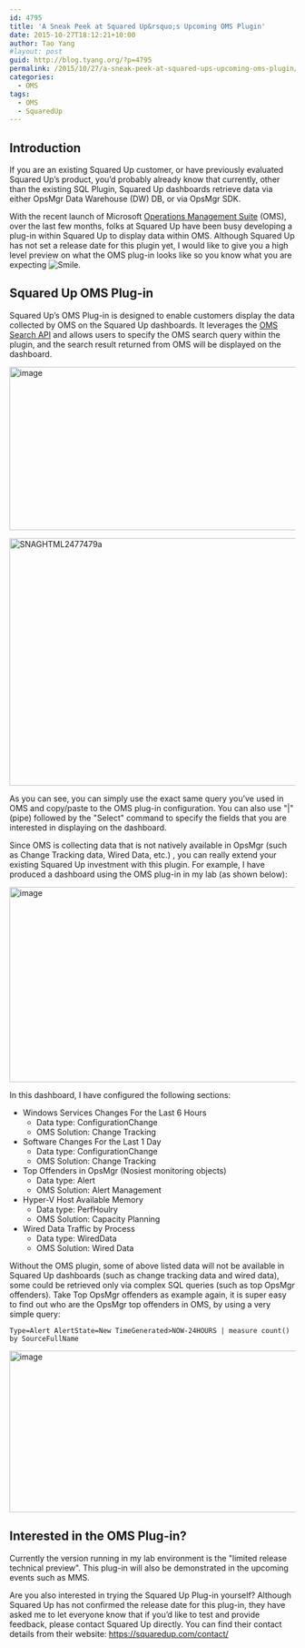 ```yaml
---
id: 4795
title: 'A Sneak Peek at Squared Up&rsquo;s Upcoming OMS Plugin'
date: 2015-10-27T18:12:21+10:00
author: Tao Yang
#layout: post
guid: http://blog.tyang.org/?p=4795
permalink: /2015/10/27/a-sneak-peek-at-squared-ups-upcoming-oms-plugin/
categories:
  - OMS
tags:
  - OMS
  - SquaredUp
---
```


## Introduction

If you are an existing Squared Up customer, or have previously evaluated Squared Up’s product, you’d probably already know that currently, other than the existing SQL Plugin, Squared Up dashboards retrieve data via either OpsMgr Data Warehouse (DW) DB, or via OpsMgr SDK.

With the recent launch of Microsoft <a href="http://www.microsoft.com/oms">Operations Management Suite</a> (OMS), over the last few months, folks at Squared Up have been busy developing a plug-in within Squared Up to display data within OMS. Although Squared Up has not set a release date for this plugin yet, I would like to give you a high level preview on what the OMS plug-in looks like so you know what you are expecting <img class="wlEmoticon wlEmoticon-smile" style="border-style: none;" src="http://blog.tyang.org/wp-content/uploads/2015/10/wlEmoticon-smile1.png" alt="Smile" />.

## Squared Up OMS Plug-in

Squared Up’s OMS Plug-in is designed to enable customers display the data collected by OMS on the Squared Up dashboards. It leverages the <a href="https://technet.microsoft.com/library/mt484116.aspx">OMS Search API</a> and allows users to specify the OMS search query within the plugin, and the search result returned from OMS will be displayed on the dashboard.

<a href="http://blog.tyang.org/wp-content/uploads/2015/10/image29.png"><img style="background-image: none; padding-top: 0px; padding-left: 0px; display: inline; padding-right: 0px; border: 0px;" title="image" src="http://blog.tyang.org/wp-content/uploads/2015/10/image_thumb23.png" alt="image" width="530" height="287" border="0" /></a>

<a href="http://blog.tyang.org/wp-content/uploads/2015/10/SNAGHTML2477479a.png"><img style="background-image: none; padding-top: 0px; padding-left: 0px; display: inline; padding-right: 0px; border: 0px;" title="SNAGHTML2477479a" src="http://blog.tyang.org/wp-content/uploads/2015/10/SNAGHTML2477479a_thumb.png" alt="SNAGHTML2477479a" width="554" height="435" border="0" /></a>

As you can see, you can simply use the exact same query you’ve used in OMS and copy/paste to the OMS plug-in configuration. You can also use "|" (pipe) followed by the "Select" command to specify the fields that you are interested in displaying on the dashboard.

Since OMS is collecting data that is not natively available in OpsMgr (such as Change Tracking data, Wired Data, etc.) , you can really extend your existing Squared Up investment with this plugin. For example, I have produced a dashboard using the OMS plug-in in my lab (as shown below):

<a href="http://blog.tyang.org/wp-content/uploads/2015/10/image30.png"><img style="background-image: none; padding-top: 0px; padding-left: 0px; display: inline; padding-right: 0px; border: 0px;" title="image" src="http://blog.tyang.org/wp-content/uploads/2015/10/image_thumb24.png" alt="image" width="705" height="343" border="0" /></a>

In this dashboard, I have configured the following sections:

* Windows Services Changes For the Last 6 Hours
  * Data type: ConfigurationChange
  * OMS Solution: Change Tracking
* Software Changes For the Last 1 Day
  * Data type: ConfigurationChange
  * OMS Solution: Change Tracking
* Top Offenders in OpsMgr (Nosiest monitoring objects)
  * Data type: Alert
  * OMS Solution: Alert Management
* Hyper-V Host Available Memory
  * Data type: PerfHoulry
  * OMS Solution: Capacity Planning
* Wired Data Traffic by Process
  * Data type: WiredData
  * OMS Solution: Wired Data

Without the OMS plugin, some of above listed data will not be available in Squared Up dashboards (such as change tracking data and wired data), some could be retrieved only via complex SQL queries (such as top OpsMgr offenders). Take Top OpsMgr offenders as example again, it is super easy to find out who are the OpsMgr top offenders in OMS, by using a very simple query:

```text
Type=Alert AlertState=New TimeGenerated>NOW-24HOURS | measure count() by SourceFullName
```

<a href="http://blog.tyang.org/wp-content/uploads/2015/10/image31.png"><img style="background-image: none; padding-top: 0px; padding-left: 0px; display: inline; padding-right: 0px; border: 0px;" title="image" src="http://blog.tyang.org/wp-content/uploads/2015/10/image_thumb25.png" alt="image" width="533" height="284" border="0" /></a>

## Interested in the OMS Plug-in?

Currently the version running in my lab environment is the "limited release technical preview". This plug-in will also be demonstrated in the upcoming events such as MMS.

Are you also interested in trying the Squared Up Plug-in yourself? Although Squared Up has not confirmed the release date for this plug-in, they have asked me to let everyone know that if you’d like to test and provide feedback, please contact Squared Up directly. You can find their contact details from their website: <a title="https://squaredup.com/contact/" href="https://squaredup.com/contact/">https://squaredup.com/contact/</a>